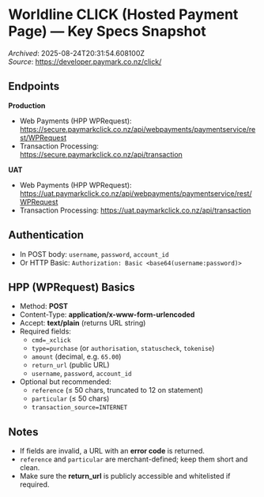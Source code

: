 # Worldline CLICK (Hosted Payment Page) — Key Specs Snapshot
_Archived_: 2025-08-24T20:31:54.608100Z  
_Source_: https://developer.paymark.co.nz/click/

## Endpoints
**Production**
- Web Payments (HPP WPRequest): https://secure.paymarkclick.co.nz/api/webpayments/paymentservice/rest/WPRequest
- Transaction Processing: https://secure.paymarkclick.co.nz/api/transaction

**UAT**
- Web Payments (HPP WPRequest): https://uat.paymarkclick.co.nz/api/webpayments/paymentservice/rest/WPRequest
- Transaction Processing: https://uat.paymarkclick.co.nz/api/transaction

## Authentication
- In POST body: `username`, `password`, `account_id`
- Or HTTP Basic: `Authorization: Basic <base64(username:password)>`

## HPP (WPRequest) Basics
- Method: **POST**
- Content-Type: **application/x-www-form-urlencoded**
- Accept: **text/plain** (returns URL string)
- Required fields:
  - `cmd=_xclick`
  - `type=purchase` (or `authorisation`, `statuscheck`, `tokenise`)
  - `amount` (decimal, e.g. `65.00`)
  - `return_url` (public URL)
  - `username`, `password`, `account_id`
- Optional but recommended:
  - `reference` (≤ 50 chars, truncated to 12 on statement)
  - `particular` (≤ 50 chars)
  - `transaction_source=INTERNET`

## Notes
- If fields are invalid, a URL with an **error code** is returned.
- `reference` and `particular` are merchant-defined; keep them short and clean.
- Make sure the **return_url** is publicly accessible and whitelisted if required.
